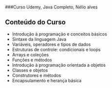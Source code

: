 ###Curso Udemy,   Java Completo, Nélio alves

## Conteúdo do Curso

- Introdução à programação e conceitos básicos
- Sintaxe da linguagem Java
- Variáveis, operadores e tipos de dados
- Estruturas de controle: condicionais e loops
- Arrays e coleções
- Funções e métodos
- Introdução à programação orientada a objetos
- Classes e objetos
- Construtores e métodos
- Encapsulamento e herança básica
